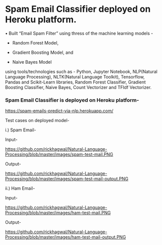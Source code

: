 # Spam Email Classifier deployed on Heroku platform.

• Built “Email Spam Filter” using thress of the machine learning models -

- Random Forest Model,

- Gradient Boosting Model, and

- Naive Bayes Model

using tools/technologies such as - Python, Jupyter Notebook, NLP(Natural Language Processing), NLTK(Natural Language Toolkit), Tensorflow, Pandas and Scikit-Learn libraries, Random Forest Classifier, Gradient Boosting Classifier, Naive Bayes, Count Vectorizer and TFIdf Vectorizer.

### Spam Email Classifier is deployed on Heroku platform-

https://spam-emails-predict-via-nlp.herokuapp.com/


Test cases on deployed model-

i.) Spam Email-

Input-

https://github.com/rickhagwal/Natural-Language-Processing/blob/master/images/spam-test-mail.PNG

Output-

https://github.com/rickhagwal/Natural-Language-Processing/blob/master/images/spam-test-mail-output.PNG

ii.) Ham Email-

Input-

https://github.com/rickhagwal/Natural-Language-Processing/blob/master/images/ham-test-mail.PNG

Output-

https://github.com/rickhagwal/Natural-Language-Processing/blob/master/images/ham-test-mail-output.PNG

